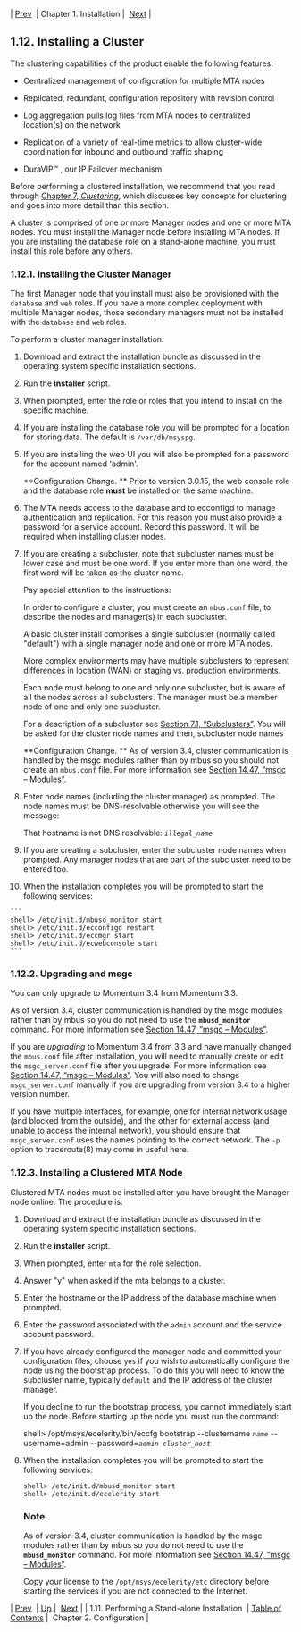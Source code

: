 | [Prev](install.standalone)  | Chapter 1. Installation |  [Next](conf.php) |

## 1.12. Installing a Cluster

The clustering capabilities of the product enable the following features:

*   Centralized management of configuration for multiple MTA nodes

*   Replicated, redundant, configuration repository with revision control

*   Log aggregation pulls log files from MTA nodes to centralized location(s) on the network

*   Replication of a variety of real-time metrics to allow cluster-wide coordination for inbound and outbound traffic shaping

*   DuraVIP™ , our IP Failover mechanism.

Before performing a clustered installation, we recommend that you read through [Chapter 7, *Clustering*](cluster "Chapter 7. Clustering"), which discusses key concepts for clustering and goes into more detail than this section.

A cluster is comprised of one or more Manager nodes and one or more MTA nodes. You must install the Manager node before installing MTA nodes. If you are installing the database role on a stand-alone machine, you must install this role before any others.

### 1.12.1. Installing the Cluster Manager

The first Manager node that you install must also be provisioned with the `database` and `web` roles. If you have a more complex deployment with multiple Manager nodes, those secondary managers must not be installed with the `database` and `web` roles.

To perform a cluster manager installation:

1.  Download and extract the installation bundle as discussed in the operating system specific installation sections.

2.  Run the **installer** script.

3.  When prompted, enter the role or roles that you intend to install on the specific machine.

4.  If you are installing the database role you will be prompted for a location for storing data. The default is `/var/db/msyspg`.

5.  If you are installing the web UI you will also be prompted for a password for the account named 'admin'.

    **Configuration Change. ** Prior to version 3.0.15, the web console role and the database role **must** be installed on the same machine.

6.  The MTA needs access to the database and to ecconfigd to manage authentication and replication. For this reason you must also provide a password for a service account. Record this password. It will be required when installing cluster nodes.

7.  If you are creating a subcluster, note that subcluster names must be lower case and must be one word. If you enter more than one word, the first word will be taken as the cluster name.

    Pay special attention to the instructions:

    In order to configure a cluster, you must create an `mbus.conf` file,
    to describe the nodes and manager(s) in each subcluster.

    A basic cluster install comprises a single subcluster (normally called
    "default") with a single manager node and one or more MTA nodes.

    More complex environments may have multiple subclusters to represent
    differences in location (WAN) or staging vs. production environments.

    Each node must belong to one and only one subcluster, but is aware of
    all the nodes across all subclusters.  The manager must be a member node
    of one and only one subcluster.

    For a description of a subcluster see [Section 7.1, “Subclusters”](subclusters "7.1. Subclusters"). You will be asked for the cluster node names and then, subcluster node names

    **Configuration Change. ** As of version 3.4, cluster communication is handled by the msgc modules rather than by mbus so you should not create an `mbus.conf` file. For more information see [Section 14.47, “msgc – Modules”](modules.msgc "14.47. msgc – Modules").

8.  Enter node names (including the cluster manager) as prompted. The node names must be DNS-resolvable otherwise you will see the message:

    That hostname is not DNS resolvable: *`illegal_name`*
9.  If you are creating a subcluster, enter the subcluster node names when prompted. Any manager nodes that are part of the subcluster need to be entered too.

10.  When the installation completes you will be prompted to start the following services:

    ```
    shell> /etc/init.d/mbusd_monitor start
    shell> /etc/init.d/ecconfigd restart
    shell> /etc/init.d/eccmgr start
    shell> /etc/init.d/ecwebconsole start
    ```

### 1.12.2. Upgrading and msgc

You can only upgrade to Momentum 3.4 from Momentum 3.3.

As of version 3.4, cluster communication is handled by the msgc modules rather than by mbus so you do not need to use the **`mbusd_monitor`** command. For more information see [Section 14.47, “msgc – Modules”](modules.msgc "14.47. msgc – Modules").

If you are *upgrading* to Momentum 3.4 from 3.3 and have manually changed the `mbus.conf` file after installation, you will need to manually create or edit the `msgc_server.conf` file after you upgrade. For more information see [Section 14.47, “msgc – Modules”](modules.msgc "14.47. msgc – Modules"). You will also need to change `msgc_server.conf` manually if you are upgrading from version 3.4 to a higher version number.

If you have multiple interfaces, for example, one for internal network usage (and blocked from the outside), and the other for external access (and unable to access the internal network), you should ensure that `msgc_server.conf` uses the names pointing to the correct network. The `-p` option to traceroute(8) may come in useful here.

### 1.12.3. Installing a Clustered MTA Node

Clustered MTA nodes must be installed after you have brought the Manager node online. The procedure is:

1.  Download and extract the installation bundle as discussed in the operating system specific installation sections.

2.  Run the **installer** script.

3.  When prompted, enter `mta` for the role selection.

4.  Answer "y" when asked if the mta belongs to a cluster.

5.  Enter the hostname or the IP address of the database machine when prompted.

6.  Enter the password associated with the `admin` account and the service account password.

7.  If you have already configured the manager node and committed your configuration files, choose `yes` if you wish to automatically configure the node using the bootstrap process. To do this you will need to know the subcluster name, typically `default` and the IP address of the cluster manager.

    If you decline to run the bootstrap process, you cannot immediately start up the node. Before starting up the node you must run the command:

    shell> /opt/msys/ecelerity/bin/eccfg bootstrap --clustername *`name`* --username=admin --password=*`admin cluster_host`*
8.  When the installation completes you will be prompted to start the following services:

    ```
    shell> /etc/init.d/mbusd_monitor start
    shell> /etc/init.d/ecelerity start
    ```

    ### Note

    As of version 3.4, cluster communication is handled by the msgc modules rather than by mbus so you do not need to use the **`mbusd_monitor`** command. For more information see [Section 14.47, “msgc – Modules”](modules.msgc "14.47. msgc – Modules").

    Copy your license to the `/opt/msys/ecelerity/etc` directory before starting the services if you are not connected to the Internet.

| [Prev](install.standalone)  | [Up](install.php) |  [Next](conf.php) |
| 1.11. Performing a Stand-alone Installation  | [Table of Contents](index) |  Chapter 2. Configuration |
